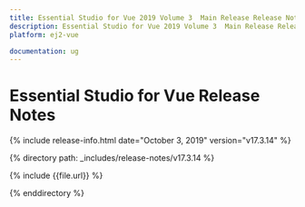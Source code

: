 ```yaml
---
title: Essential Studio for Vue 2019 Volume 3  Main Release Release Notes 
description: Essential Studio for Vue 2019 Volume 3  Main Release Release Notes 
platform: ej2-vue

documentation: ug
---
```


# Essential Studio for  Vue  Release Notes  

{% include release-info.html date="October 3, 2019"   version="v17.3.14"  %} 

{% directory path: _includes/release-notes/v17.3.14 %}

{% include {{file.url}} %}

{% enddirectory %}
